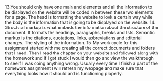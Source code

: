 13.You should only have one main <head> and <body> elements and all the information to be displayed on the website will be coded in between these two elements for a page. The head is formatting the website to look a certain way while the body is the information that is going to be displayed on the website.
14. Structural markup is what embeds the information about the structure of the document. It formats the headings, paragraphs, breaks and lists. Semantic markup is the citations, quotations, links, abbreviations and editorial changes. The styling of the information.
15. My work cycle for this assignment started with me creating all the correct documents and folders that I need. Then I read the chapter on your website and followed along with the homework and if I got stuck I would then go and view the walkthrough to see if I was doing anything wrong. Usually every time I finish a part of the homework assignment I will refresh my webpage and make sure that everything looks how it should and is functioning properly.

